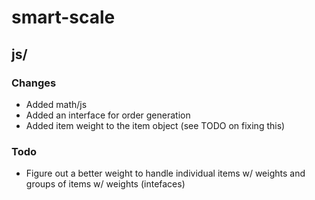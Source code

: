 # smart-scale


## js/

### Changes
- Added math/js
- Added an interface for order generation
- Added item weight to the item object (see TODO on fixing this)

### Todo
- Figure out a better weight to handle individual items w/ weights and groups of items w/ weights (intefaces)